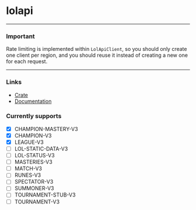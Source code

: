 # lolapi

---

### Important

Rate limiting is implemented within `LolApiClient`, so you should only create one client per region, and you should reuse it instead of creating a new one for each request.

---

### Links

* [Crate](https://crates.io/crates/lolapi)
* [Documentation](https://docs.rs/lolapi)

### Currently supports

- [x] CHAMPION-MASTERY-V3
- [x] CHAMPION-V3
- [x] LEAGUE-V3
- [ ] LOL-STATIC-DATA-V3
- [ ] LOL-STATUS-V3
- [ ] MASTERIES-V3
- [ ] MATCH-V3
- [ ] RUNES-V3
- [ ] SPECTATOR-V3
- [ ] SUMMONER-V3
- [ ] TOURNAMENT-STUB-V3
- [ ] TOURNAMENT-V3
